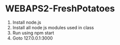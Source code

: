# WEBAPS2-FreshPotatoes

1) Install node.js
2) Install all node js modules used in class
3) Run using npm start
4) Goto 127.0.0.1:3000

